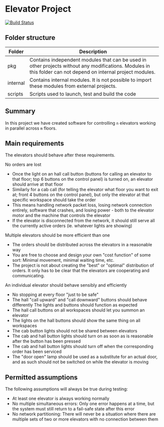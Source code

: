 Elevator Project
================

[![Build Status](https://build.shapingideas.fyi/job/HaavardM/job/TTK4145-Elevator/job/master/badge/icon)](https://build.shapingideas.fyi/job/HaavardM/job/TTK4145-Elevator/job/master/)

Folder structure
----------------
| Folder | Description |
|--------|-------------|
|pkg     | Contains independent modules that can be used in other projects without any modifications. Modules in this folder can not depend on internal project modules. |
| internal | Contains internal modules. It is not possible to import these modules from external projects.
| scripts | Scripts used to launch, test and build the code |


Summary
-------
In this project we have created software for controlling `n` elevators working in parallel across `m` floors.


Main requirements
-----------------
The elevators should behave after these requirements.

No orders are lost
 - Once the light on an hall call button (buttons for calling an elevator to that floor; top 6 buttons on the control panel) is turned on, an elevator should arrive at that floor
 - Similarly for a cab call (for telling the elevator what floor you want to exit at; front 4 buttons on the control panel), but only the elevator at that specific workspace should take the order
 - This means handling network packet loss, losing network connection entirely, software that crashes, and losing power - both to the elevator motor and the machine that controls the elevator
 - If the elevator is disconnected from the network, it should still serve all the currently active orders (ie. whatever lights are showing)

Multiple elevators should be more efficient than one
 - The orders should be distributed across the elevators in a reasonable way
 - You are free to choose and design your own "cost function" of some sort: Minimal movement, minimal waiting time, etc.
 - The project is not about creating the "best" or "optimal" distribution of orders. It only has to be clear that the elevators are cooperating and communicating.
 
An individual elevator should behave sensibly and efficiently
 - No stopping at every floor "just to be safe"
 - The hall "call upward" and "call downward" buttons should behave differently
The lights and buttons should function as expected
 - The hall call buttons on all workspaces should let you summon an elevator
 - The lights on the hall buttons should show the same thing on all workspaces
 - The cab button lights should not be shared between elevators
 - The cab and hall button lights should turn on as soon as is reasonable after the button has been pressed
 - The cab and hall button lights should turn off when the corresponding order has been serviced
 - The "door open" lamp should be used as a substitute for an actual door, and as such should not be switched on while the elevator is moving

Permitted assumptions
---------------------

The following assumptions will always be true during testing:
 - At least one elevator is always working normally
 - No multiple simultaneous errors: Only one error happens at a time, but the system must still return to a fail-safe state after this error
 - No network partitioning: There will never be a situation where there are multiple sets of two or more elevators with no connection between them
